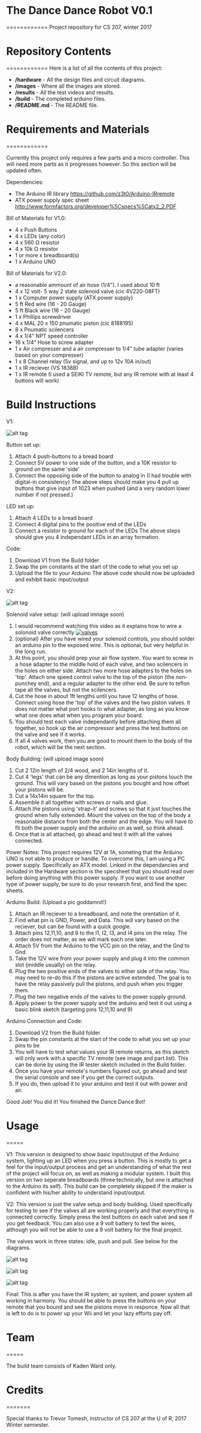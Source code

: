 # The Dance Dance Robot V0.1
============
Project repository for CS 207, winter 2017

# Repository Contents
============
Here is a list of all the contents of this project:

* **/hardware** - All the design files and circuit diagrams.
* **/images** - Where all the images are stored.
* **/results** - All the test videos and results.
* **/build** - The completed arduino files.
* **/README.md** - The README file.

# Requirements and Materials
============

Currently this project only requires a few parts and a micro controller.
This will need more parts as it progresses however.
So this section will be updated often.

Dependencies:
* The Arduino IR library          https://github.com/z3t0/Arduino-IRremote
* ATX power supply spec sheet     http://www.formfactors.org/developer%5Cspecs%5Catx2_2.PDF

Bill of Materials for V1.0:
* 4 x Push Buttons
* 4 x LEDs (any color)
* 4 x 560 Ω resistor
* 4 x 10k Ω resistor
* 1 or more x breadboard(s)
* 1 x Arduino UNO

Bill of Materials for V2.0:
* a reasonable ammount of air hose (1/4").  I used about 10 ft
* 4 x 12 volt- 5 way 2 state solenoid valve (cic 4V220-08FT)
* 1 x Computer power supply (ATX power supply)
* 5 ft Red wire (16 - 20 Gauge)
* 5 ft Black wire (16 - 20 Gauge)
* 1 x Phillips screwdriver 
* 4 x MAL 20 x 150 pnumatic piston (cic 8188195)
* 8 x Pnumatic scilencers
* 4 x 1/4" NPT speed controller
* 16 x 1/4" Hose to screw adapter
* 1 x Air compresser and a air compresser to 1/4" tube adapter (varies based on your compresser)
* 1 x 8 Channel relay (5v signal, and up to 12v 10A in/out)
* 1 x IR reciever (VS 1838B)
* 1 x IR remote (I used a SEIKI TV remote, but any IR remote with at least 4 buttons will work)

# Build Instructions
V1:


![alt tag](https://github.com/ward208k/CS207_Project/blob/master/images/V1-0.jpg)

Button set up:

1. Attach 4 push-buttons to a bread board
2. Connect 5V power to one side of the button, and a 10K resistor to ground on the same 'side'
3. Connect the opposing side of the button to analog in (I had trouble with digital-in consistency)
The above steps should make you 4 pull up buttons that give input of 1023 when pushed (and a very
random lower number if not pressed.)

LED set up:

1. Attach 4 LEDs to a bread board
2. Connect 4 digital pins to the positive end of the LEDs
3. Connect a resistor to ground for each of the LEDs
The above steps should give you 4 independant LEDs in an array formation

Code:

1. Download V1 from the Build folder
2. Swap the pin constants at the start of the code to what you set up
3. Upload the file to your Arduino
The above code should now be uploaded and exhibit basic input/output


V2:

![alt tag](https://github.com/ward208k/CS207_Project/blob/master/images/V2-0.jpg)

Solenoid valve setup:
(will upload imnage soon)
1. I would recommend watching this video as it explains how to wire a solonoid valve correctly
[![valves](http://img.youtube.com/watch?v=_tby5VuvNuk)](https://www.youtube.com/watch?v=_tby5VuvNuk)
2. (optional) After you have wired your solenoid controls, you should solder an arduino pin to the exposed wire.  This is optional, but very helpful in the long run.
3. At this point, you should prep your air flow system.  You want to screw in a hose adapter to the middle hold of each valve, and two scilencers in the holes on either side.  Attach two more hose adapters to the holes on 'top'.  Attach one speed control valve to the top of the piston (the non-punchey end), and a regular adapter to the other end.  Be sure to teflon tape all the valves, but not the scilencers.
4. Cut the hose in about 1ft lengths until you have 12 lengths of hose.  Connect using hose the 'top' of the valves and the two piston valves.  It does not matter what port hooks to what adapter, as long as you know what one does what when you program your board.
5. You should test each valve independantly before attaching them all together, so hook up the air compressor and press the test buttons on the valve and see if it works.
6. If all 4 valves work, then you are good to mount them to the body of the robot, which will be the next section.

Body Building:
(will upload image soon)
1. Cut 2 12in length of 2/4 wood, and 2 14in lengths of it.
2. Cut 4 'legs' that can be any dimention as long as your pistons touch the ground.  This will vary based on the pistons you bought and how offset your pistons will be.
3. Cut a 14x14in square for the top.
4. Assemble it all together with screws or nails and glue.
5. Attach the pistons using 'strap-it' and screws so that it just touches the ground when fully extended.  Mount the valves on the top of the body a reasonable distance from both the center and the edge.  You will have to fit both the power supply and the arduino on as well, so think ahead.
6. Once that is all attached, go ahead and test it with all the valves connected.

Power Notes:
This project requires 12V at 1A, someting that the Arduino UNO is not able to produce or handle.  To overcome this, I am using a PC power supply.  Specifically an ATX model.  Linked in the dependancies and included in the Hardware section is the specsheet that you should read over before doing anything with this power supply.  If you want to use another type of power supply, be sure to do your research first, and find the spec sheets.

Arduino Build:
(Upload a pic goddamnit!)
1. Attach an IR reciever to a breadboard, and note the orentation of it.
2. Find what pin is GND, Power, and Data.  This will vary based on the reciever, but can be found with a quick google.
3. Attach pins 12,11,10, and 9 to the I1, I2, I3, and I4 pins on the relay.  The order does not matter, as we will mark each one later.
4. Attach 5V from the Arduino to the VCC pin on the relay, and the Gnd to Gnd.
5. Take the 12V wire from your power supply and plug it into the common slot (middle usually) on the relay.
6. Plug the two positive ends of the valves to either side of the relay.  You may need to re-do this if the pistons are active extended.  The goal is to have the relay passively pull the pistons, and push when you trigger them.
7. Plug the two negative ends of the valves to the power supply ground.
8. Apply power to the power supply and the arduino and test it out using a basic blink sketch (targeting pins 12,11,10 and 9)

Arduino Connection and Code:
1. Download V2 from the Build folder
2. Swap the pin constants at the start of the code to what you set up your pins to be
3. You will have to test what values your IR remote returns, as this sketch will only work with a specific TV remote (see image and part list).  This can be done by using the IR tester sketch included in the Build folder.
4. Once you have your remote's numbers figured out, go ahead and test the serial console and see if you get the correct outputs.
5. If you do, then upload it to your arduino and test it out with power and air.

Good Job!  You did it!  You finished the Dance Dance Bot!


# Usage
=====

V1:
This version is designed to show basic input/output of the Arduino system, lighting up an LED when
you press a button.  This is mostly to get a feel for the input/output process and get an understanding
of what the rest of the project will focus on, as well as making a modular system.  I built this version
on two seperate breadboards (three technically, but one is attached to the Arduino its self).  This build
can be completely skipped if the maker is confident with his/her ability to understand input/output.

V2:
This version is just the valve setup and body building.  Used specifically for testing to see if the valves
all are working properly and that everything is connected correctly.  Simply press the test buttons on each
valve and see if you get feedback.  You can also use a 9 volt battery to test the wires, although you will
not be able to use a 9 volt battery for the final project.

The valves work in three states: idle, push and pull.  See below for the diagrams.

![alt tag](https://github.com/ward208k/CS207_Project/blob/master/images/Valve_Idle.jpg)

![alt tag](https://github.com/ward208k/CS207_Project/blob/master/images/Valve_Push.jpg)

![alt tag](https://github.com/ward208k/CS207_Project/blob/master/images/Valve_Pull.jpg)

Final:
This is after you have the IR system, air system, and power system all working in harmony.  You should be able to press the buttons on your remote that you bound and see the pistons move in responce.  Now all that is left to do is to power up your Wii and let your lazy efforts pay off.

# Team
=====

The build team consists of Kaden Ward only.

# Credits
=======

Special thanks to Trevor Tomesh, instructor of CS 207 at the U of R, 2017 Winter semiester.

